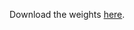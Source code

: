 Download the weights [here](https://drive.google.com/drive/folders/14oj-Wam4Lq32_78TzMu4QhLID38Xi1aH?usp=sharing).
